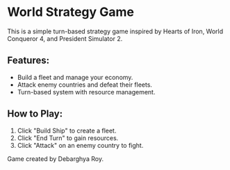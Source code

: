 # World Strategy Game

This is a simple turn-based strategy game inspired by Hearts of Iron, World Conqueror 4, and President Simulator 2.

## Features:
- Build a fleet and manage your economy.
- Attack enemy countries and defeat their fleets.
- Turn-based system with resource management.

## How to Play:
1. Click "Build Ship" to create a fleet.
2. Click "End Turn" to gain resources.
3. Click "Attack" on an enemy country to fight.

Game created by Debarghya Roy.
